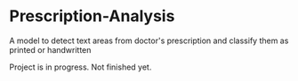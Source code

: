 # Prescription-Analysis
A model to detect text areas from doctor's prescription and classify them as printed or handwritten



Project is in progress. Not finished yet.
